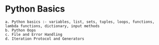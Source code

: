 # Python Basics

    a. Python basics :- variables, list, sets, tuples, loops, functions, lambda functions, dictionary, input methods
    b. Python Oops
    c. File and Error Handling 
    d. Iteration Protocol and Generators
